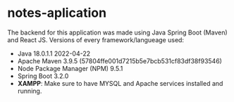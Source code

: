 # notes-aplication

The backend for this application was made using Java Spring Boot (Maven) and React JS.
Versions of every framework/langueage used:
* Java 18.0.1.1 2022-04-22
* Apache Maven 3.9.5 (57804ffe001d7215b5e7bcb531cf83df38f93546)
* Node Package Manager (NPM) 9.5.1
* Spring Boot 3.2.0
* **XAMPP**: Make sure to have MYSQL and Apache services installed and running.
